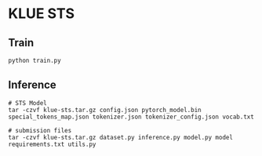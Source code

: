 # KLUE STS

## Train

```bash
python train.py
```

## Inference

```
# STS Model
tar -czvf klue-sts.tar.gz config.json pytorch_model.bin special_tokens_map.json tokenizer.json tokenizer_config.json vocab.txt

# submission files
tar -czvf klue-sts.tar.gz dataset.py inference.py model.py model requirements.txt utils.py 
```